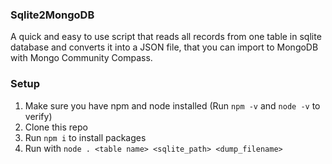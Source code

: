 ### Sqlite2MongoDB
A quick and easy to use script that reads all records from one table in sqlite database and converts it into a JSON file, that you can import to MongoDB with Mongo Community Compass.

### Setup
1. Make sure you have npm and node installed (Run `npm -v` and `node -v` to verify)
2. Clone this repo
3. Run `npm i` to install packages
4. Run with `node . <table name> <sqlite_path> <dump_filename>`
